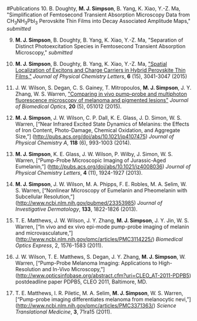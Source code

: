 #Publications
10. B. Doughty, **M. J. Simpson**, B. Yang, K. Xiao, Y.-Z. Ma, "Simplification of Femtosecond Transient Absorption Microscopy Data from CH<sub>3</sub>NH<sub>3</sub>PbI<sub>3</sub> Perovskite Thin Films into Decay Associated Amplitude Maps," *submitted*

9. **M. J. Simpson**, B. Doughty, B. Yang, K. Xiao, Y.-Z. Ma, "Separation of Distinct Photoexcitation Species in Femtosecond Transient Absorption Microscopy," *submitted*

8. **M. J. Simpson**, B. Doughty, B. Yang, K. Xiao, Y.-Z. Ma, ["Spatial Localization of Excitons and Charge Carriers in Hybrid Perovskite Thin Films,"](http://pubs.acs.org/doi/abs/10.1021/acs.jpclett.5b01050) *Journal of Physical Chemistry Letters*, **6** (15), 3041-3047 (2015)

7. J. W. Wilson, S. Degan, C. S. Gainey, T. Mitropoulos, **M. J. Simpson**, J. Y. Zhang, W. S. Warren, ["Comparing in vivo pump–probe and multiphoton fluorescence microscopy of melanoma and pigmented lesions"](http://biomedicaloptics.spiedigitallibrary.org/article.aspx?articleid=1983980) *Journal of Biomedical Optics*, **20** (5), 051012 (2015). 

6. **M. J. Simpson**, J. W. Wilson, C. P. Dall, K. E. Glass, J. D. Simon, W. S. Warren, [“Near Infrared Excited State Dynamics of Melanins: the Effects of Iron Content, Photo-Damage, Chemical Oxidation, and Aggregate Size,”] (http://pubs.acs.org/doi/abs/10.1021/jp4107475) *Journal of Physical Chemistry A*, **118** (6), 993-1003 (2014).

5. **M. J. Simpson**, K. E. Glass, J. W. Wilson, P. Wilby, J. Simon, W. S. Warren, [“Pump-Probe Microscopic Imaging of Jurassic-Aged Eumelanin,”] (http://pubs.acs.org/doi/abs/10.1021/jz4008036) *Journal of Physical Chemistry Letters*, **4** (11), 1924-1927 (2013).

4. **M. J. Simpson**, J. W. Wilson, M. A. Phipps, F. E. Robles, M. A. Selim, W. S. Warren, [“Nonlinear Microscopy of Eumelanin and Pheomelanin with Subcellular Resolution,”] (http://www.ncbi.nlm.nih.gov/pubmed/23353985) *Journal of Investigative Dermatology*, **133**, 1822-1826 (2013).

3. T. E. Matthews, J. W. Wilson, J. Y. Zhang, **M. J. Simpson**, J. Y. Jin, W. S. Warren, [“In vivo and ex vivo epi-mode pump-probe imaging of melanin and microvasculature,”] (http://www.ncbi.nlm.nih.gov/pmc/articles/PMC3114225/) *Biomedical Optics Express*, 2, 1576-1583 (2011). 

2. J. W. Wilson, T. E. Matthews, S. Degan, J. Y. Zhang, **M. J. Simpson**, W. Warren, [“Pump-Probe Melanoma Imaging: Applications to High-Resolution and In-Vivo Microscopy,”] (http://www.opticsinfobase.org/abstract.cfm?uri=CLEO_AT-2011-PDPB5) postdeadline paper PDPB5, CLEO 2011, Baltimore, MD.

1. T. E. Matthews, I. R. Piletic, M. A. Selim, **M. J. Simpson**, W. S. Warren, [“Pump-probe imaging differentiates melanoma from melanocytic nevi,”] (http://www.ncbi.nlm.nih.gov/pmc/articles/PMC3371363/) *Science Translational Medicine*, **3**, 71ra15 (2011).
